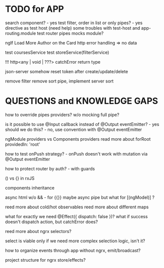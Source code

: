 # TODO for APP

search component? - yes
test filter, order in list or only pipes? - yes
directive as test host (need help)
some troubles with test-host and app-routing.module
test router
pipes mocks module?

ngIf Load More
Author on the Card
http error handling => no data

test coursesService
test storeService(filterService)

!!! http<any | void | ???>
catchError return type

json-server somehow reset token after create/update/delete

remove filter
remove sort pipe, implement server sort

# QUESTIONS and KNOWLEDGE GAPS

how to override pipes providers? w/o mocking full pipe?

is it possible to use @Input callback instead of @Output eventEmitter? - yes
should we do this? - no, use convention with @Output eventEmitter

ngModule providers vs Components providers
read more about forRoot
providedIn: 'root'

how to test onPush strategy? - onPush doesn't work with mutation via @Output eventEmitter

how to protect router by auth? - with guards

() vs {} in rxJS

components inheritance

async html w/o && - for {{}} maybe async pipe
but what for [(ngModel)] ?

reed more about cold/hot observables
reed more about different maps

what for exactly we need @Effect({ dispatch: false })?
what if success doesn't dispatch action, but catchError does?

reed more about ngrx selectors?

select is viable only if we need more complex selection logic, isn't it?

how to organize events through app without ngrx, emit/broadcast?

project structure for ngrx store/effects?
